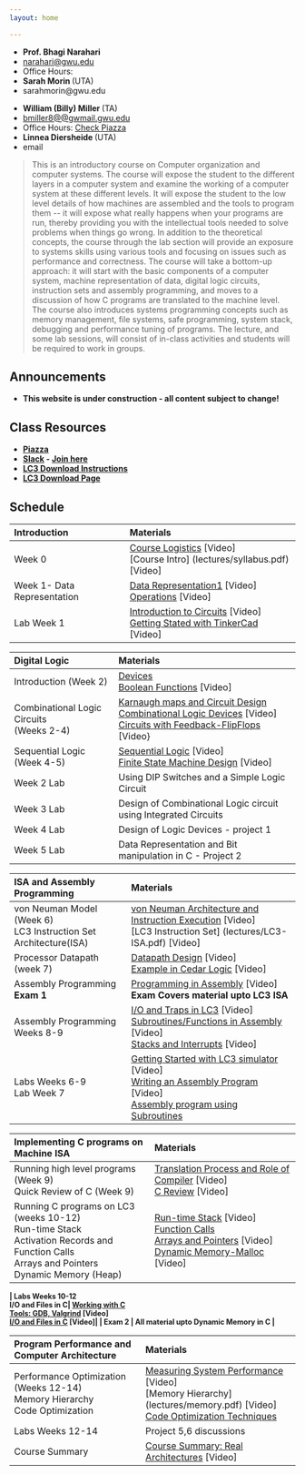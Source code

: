 ```yaml
---
layout: home

---
```

<div class="wrapper" markdown="0"><div class="footer-col-wrapper">
<div class="footer-col two-col-1">
    <ul class="contact-list">
        <li><b>Prof. Bhagi Narahari</b></li>
        <li><a href="mailto:narahari@gwu.edu">narahari@gwu.edu</a></li>
        <li>Office Hours: </li>
        <li><b> Sarah Morin  </b> (UTA) </li>
        <li> sarahmorin@gwu.edu </li>
    </ul>
</div>
<div class="footer-col two-col-2">
    <ul class="contact-list">
        <li><b>William (Billy) Miller </b> (TA)</li>
        <li><a href="mailto:bmiller8@gwmail.gwu.edu">bmiller8@@gwmail.gwu.edu</a> </li>
        <li>Office Hours: <a href="https://piazza.com/gwu/">Check Piazza</a></li>
        <li><b> Linnea Diersheide </b> (UTA) </li>
        <li> email </li>
      </ul>
</div>
</div>
</div>


> This is an introductory course on Computer organization and computer systems. The  course will expose the student to the different layers in a computer system and examine the working of a computer system at these different levels. It will expose the student to the low level details of how machines are assembled and the tools to program them -- it will expose what really happens when your programs are run, thereby providing you with the intellectual tools needed to solve problems when things go wrong. In addition to the theoretical concepts, the course through the lab section will provide an exposure to systems skills using various tools and focusing on issues such as performance and correctness. The course will take a bottom-up approach: it will start with the basic components of a computer system, machine representation of data, digital logic circuits, instruction sets and assembly programming, and moves to a discussion of how C programs are translated to the machine level. The course also introduces systems programming concepts such as memory management, file systems, safe programming, system stack, debugging and performance tuning of programs. The lecture, and some lab sessions, will consist of in-class activities and students will be required to work in groups.




## Announcements ##
  - <b>This website is under construction - all content subject to change!<b>

## Class Resources ##
  - [Piazza]()
  - [Slack]() - [Join here]()
  - [LC3 Download Instructions](https://github.com/chiragsakhuja/lc3tools/blob/master/docs/DownloadingAndInstalling.pdf)
  - [LC3 Download Page](https://github.com/chiragsakhuja/lc3tools/releases)

## Schedule  ##

<div style="font-size:90%">

| Introduction  | Materials 
| :--- |:---  |
| Week 0  |  [Course Logistics](lectures/logistics.pdf) [Video]<br> [Course Intro] (lectures/syllabus.pdf) [Video]|  
| Week 1- Data Representation  | [Data Representation1](lectures/datarep1.pdf) [Video] <br> [Operations](lectures/datarep2.pdf) [Video]| 
| Lab Week 1  | [Introduction to Circuits](lectures/ohmslaw.pdf) [Video] <br> [Getting Stated with TinkerCad](lectures/lab1.pdf) [Video]| 

| Digital Logic  | Materials 
| :--- |:---  |
| Introduction (Week 2)  |  [Devices](lectures/transistor-gates.pdf)<br> [Boolean Functions](lectures/logic1.pdf) [Video]|  
| Combinational Logic Circuits <br> (Weeks 2-4)  | [Karnaugh maps and Circuit Design](lectures/Kmaps.pdf) <br> [Combinational Logic Devices](lectures/logic2.pdf) [Video]<br> [Circuits with Feedback-FlipFlops](lectures/logic3.pdf) [Video}| 
| Sequential Logic (Week 4-5)| [Sequential Logic](seqlogic.pdf) [Video] <br> [Finite State Machine Design](lectures/fsm.pdf) [Video]|
| Week 2 Lab | Using DIP Switches and a Simple Logic Circuit |
| Week 3 Lab | Design of Combinational Logic circuit using Integrated Circuits |
| Week 4 Lab | Design of Logic Devices - project 1|
| Week 5 Lab | Data Representation and Bit manipulation in C - Project 2 |

| ISA and Assembly Programming  | Materials 
| :--- |:---  |
| von Neuman Model (Week 6) <br> LC3 Instruction Set Architecture(ISA)  |  [von Neuman Architecture and Instruction Execution](lectures/arch1.pdf) [Video]<br> [LC3 Instruction Set] (lectures/LC3-ISA.pdf) [Video]|  
| Processor Datapath (week 7) | [Datapath Design](lectures/Datapath.pdf) [Video] <br> [Example in Cedar Logic](lectures/datapath.cdl) [Video]| 
| Assembly Programming <br> <b>Exam 1 </b> | [Programming in Assembly](lectures/assembly1.pdf) [Video] <br> <b> Exam Covers material upto LC3 ISA </b> |
|Assembly Programming <br> Weeks 8-9 | [I/O and Traps in LC3](lectures/assembly2.pdf) [Video] <br> [Subroutines/Functions in Assembly](lectures/assembly3.pdf) [Video] <br> [Stacks and Interrupts](lectures/stack.pdf) [Video]|
| Labs Weeks 6-9 <br> Lab Week 7 | [Getting Started with LC3 simulator](lectures/lc3-simulator.pdf) [Video] <br> [Writing an Assembly Program](lectures/LC3-asm1.pdf) [Video]<br> [Assembly program using Subroutines](lectures/LC3-asm2.pdf)| 

| Implementing C programs on Machine ISA   | Materials 
| :--- |:---  |
| Running high level programs (Week 9) <br> Quick Review of C (Week 9)  |  [Translation Process and Role of Compiler](lectures/C-Lecture1.pdf) [Video] <br> [C Review](lectures/C-lecture1.pdf) [Video]|  
| Running C programs on LC3  (weeks 10-12)<br> Run-time Stack <br> Activation Records and Function Calls <br> Arrays and Pointers <br> Dynamic Memory (Heap) | [Run-time Stack](lectures/runtimestack.pdf) [Video] <br> [Function Calls](lectures/functions.pdf)<br> [Arrays and Pointers](lectures/pointers.pdf) [Video] <br> [Dynamic Memory-Malloc](lectures/dynamic.pdf) [Video]| 

| Labs Weeks 10-12  <br> I/O and Files in C| [Working with C](lectures/C-Labs.pdf)<br> [Tools: GDB, Valgrind](lectures/gdb.pdf) [Video] <br> [I/O and Files in C](lectures/Files-IO.pdf) [Video]| 
| <b> Exam 2 </b> | All material upto Dynamic Memory in C |

| Program Performance and Computer Architecture  | Materials 
| :--- |:---  |
| Performance Optimization (Weeks 12-14) <br> Memory Hierarchy <br> Code Optimization   |  [Measuring System Performance](lectures/performance1.pdf) [Video]<br> [Memory Hierarchy] (lectures/memory.pdf) [Video] <br> [Code Optimization Techniques](lectures/optimization.pdf)|  
| Labs Weeks 12-14  | Project 5,6 discussions|
| Course Summary  | [Course Summary: Real Architectures](lectures/summary.pdf) [Video] | 
 

</div>
